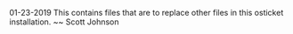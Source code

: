01-23-2019
This contains files that are to replace other files in this osticket installation.
~~ Scott Johnson